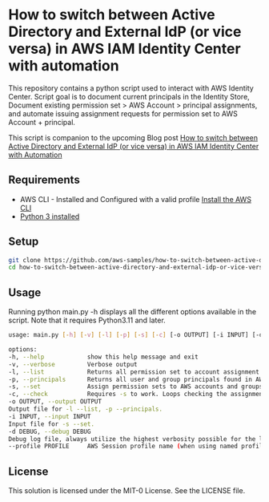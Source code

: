 # How to switch between Active Directory and External IdP (or vice versa) in AWS IAM Identity Center with automation

This repository contains a python script used to interact with AWS Identity Center. Script goal is to document current principals in the Identity Store, Document existing permission set > AWS Account > principal assignments, and automate issuing assignment requests for permission set to AWS Account + principal.

This script is companion to the upcoming Blog post [How to switch between Active Directory and External IdP (or vice versa) in AWS IAM Identity Center with Automation](https://aws.amazon.com/blogs/migration-and-modernization/how-to-switch-between-active-directory-and-external-idp-or-vice-versa-in-aws-iam-identity-center-with-automation)

## Requirements

* AWS CLI - Installed and Configured with a valid profile [Install the AWS CLI](https://docs.aws.amazon.com/cli/latest/userguide/cli-chap-install.html)
* [Python 3 installed](https://www.python.org/downloads/)

## Setup

```bash
git clone https://github.com/aws-samples/how-to-switch-between-active-directory-and-external-idp-or-vice-versa-in-aws-iam-identity-center.git
cd how-to-switch-between-active-directory-and-external-idp-or-vice-versa-in-aws-iam-identity-center
```

## Usage

Running python main.py -h displays all the different options available in the script. Note that it requires Python3.11 and later.

```bash
usage: main.py [-h] [-v] [-l] [-p] [-s] [-c] [-o OUTPUT] [-i INPUT] [-d DEBUG] [--profile PROFILE]

options:
-h, --help            show this help message and exit
-v, --verbose         Verbose output
-l, --list            Returns all permission set to account assignment information.
-p, --principals      Returns all user and group principals found in AWS IAM Identity Center.
-s, --set             Assign permission sets to AWS accounts and groups/users. Use -c to stay in a loop checking request results instead of exiting immediately.
-c, --check           Requires -s to work. Loops checking the assignment request status every few seconds.
-o OUTPUT, --output OUTPUT
Output file for -l --list, -p --principals.
-i INPUT, --input INPUT
Input file for -s --set.
-d DEBUG, --debug DEBUG
Debug log file, always utilize the highest verbosity possible for the log messages.
--profile PROFILE     AWS Session profile name (when using named profiles instead of default).
```

## License

This solution is licensed under the MIT-0 License. See the LICENSE file.

